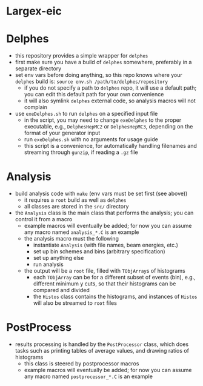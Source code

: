 # Largex-eic

# Delphes
- this repository provides a simple wrapper for `delphes`
- first make sure you have a build of `delphes` somewhere, preferably
  in a separate directory
- set env vars before doing anything, so this repo knows where your
  `delphes` build is: `source env.sh /path/to/delphes/repository`
  - if you do not specify a path to `delphes` repo, it will use
  a default path; you can edit this default path for your own 
  convenience
  - it will also symlink `delphes` external code, so analysis macros
    will not complain
- use `exeDelphes.sh` to run `delphes` on a specified input file
  - in the script, you may need to change `exeDelphes` to the proper
    executable, e.g., `DelphesHepMC2` or `DelphesHepMC3`, depending
    on the format of your generator input
  - run `exeDelphes.sh` with no arguments for usage guide
  - this script is a convenience, for automatically handling filenames
    and streaming through `gunzip`, if reading a `.gz` file


# Analysis
- build analysis code with `make` (env vars must be set first (see above))
  - it requires a `root` build as well as `delphes`
  - all classes are stored in the `src/` directory
- the `Analysis` class is the main class that performs the analysis; you 
  can control it from a macro
  - example macros will eventually be added; for now you can assume any macro
    named `analysis_*.C` is an example
  - the analysis macro must the following
    - instantiate `Analysis` (with file names, beam energies, etc.)
    - set up bin schemes and bins (arbitrary specification)
    - set up anything else
    - run analysis
  - the output will be a `root` file, filled with `TObjArray`s of
    histograms
    - each `TObjArray` can be for a different subset of events (bin), e.g.,
      different minimum y cuts, so that their histograms can be compared and
      divided
    - the `Histos` class contains the histograms, and instances of `Histos`
      will also be streamed to `root` files

# PostProcess
- results processing is handled by the `PostProcessor` class, which does tasks
  such as printing tables of average values, and drawing ratios of histograms
  - this class is steered by postprocessor macros
  - example macros will eventually be added; for now you can assume any macro
    named `postprocessor_*.C` is an example
